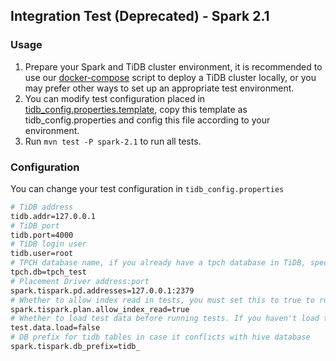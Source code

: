 ## Integration Test (Deprecated) - Spark 2.1
### Usage
1. Prepare your Spark and TiDB cluster environment, it is recommended to use our [docker-compose](../../../docker-compose.yaml) script to deploy a TiDB cluster locally, or you may prefer other ways to set up an appropriate test environment.
2. You can modify test configuration placed in [tidb_config.properties.template](./resources/tidb_config.properties.template), copy this template as tidb_config.properties and config this file according to your environment.
3. Run `mvn test -P spark-2.1` to run all tests.

### Configuration
You can change your test configuration in `tidb_config.properties`
```bash
# TiDB address
tidb.addr=127.0.0.1
# TiDB port
tidb.port=4000
# TiDB login user
tidb.user=root
# TPCH database name, if you already have a tpch database in TiDB, specify the db name so that TPCH tests will run on this database
tpch.db=tpch_test
# Placement Driver address:port
spark.tispark.pd.addresses=127.0.0.1:2379
# Whether to allow index read in tests, you must set this to true to run index tests.
spark.tispark.plan.allow_index_read=true
# Whether to load test data before running tests. If you haven't load tispark_test or tpch_test data, set this to true. The next time you run tests, you can set this to false.
test.data.load=false
# DB prefix for tidb tables in case it conflicts with hive database
spark.tispark.db_prefix=tidb_
```
